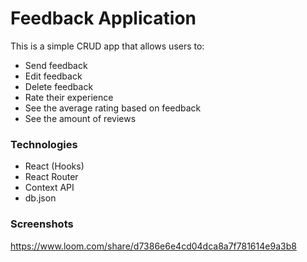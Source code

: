 # Feedback Application

This is a simple CRUD app that allows users to:

- Send feedback
- Edit feedback
- Delete feedback
- Rate their experience
- See the average rating based on feedback
- See the amount of reviews

### Technologies

- React (Hooks)
- React Router
- Context API
- db.json

### Screenshots

https://www.loom.com/share/d7386e6e4cd04dca8a7f781614e9a3b8

##


